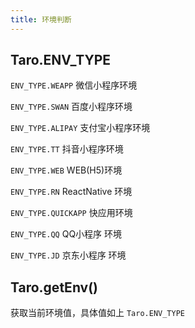 ```yaml
---
title: 环境判断
---
```


## Taro.ENV_TYPE

`ENV_TYPE.WEAPP` 微信小程序环境

`ENV_TYPE.SWAN` 百度小程序环境

`ENV_TYPE.ALIPAY` 支付宝小程序环境

`ENV_TYPE.TT` 抖音小程序环境

`ENV_TYPE.WEB` WEB(H5)环境

`ENV_TYPE.RN` ReactNative 环境

`ENV_TYPE.QUICKAPP` 快应用环境

`ENV_TYPE.QQ` QQ小程序 环境

`ENV_TYPE.JD` 京东小程序 环境

## Taro.getEnv()

获取当前环境值，具体值如上 `Taro.ENV_TYPE`
